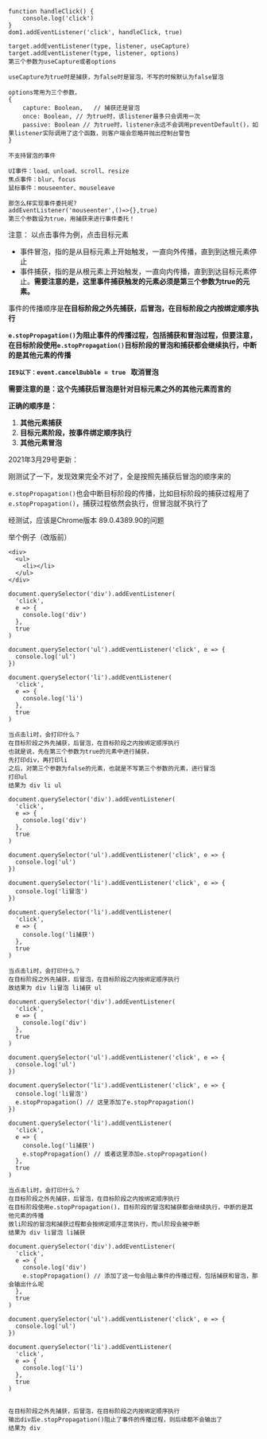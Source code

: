 ```
function handleClick() {
	console.log('click')
}
dom1.addEventListener('click', handleClick, true)

target.addEventListener(type, listener, useCapture)
target.addEventListener(type, listener, options)
第三个参数为useCapture或者options

useCapture为true时是捕获，为false时是冒泡，不写的时候默认为false冒泡

options常用为三个参数，
{
	capture: Boolean,	// 捕获还是冒泡
	once: Boolean, // 为true时，该listener最多只会调用一次
	passive: Boolean // 为true时，listener永远不会调用preventDefault()，如果listener实际调用了这个函数，则客户端会忽略并抛出控制台警告
}

```



```
不支持冒泡的事件

UI事件：load、unload、scroll、resize
焦点事件：blur、focus
鼠标事件：mouseenter、mouseleave

那怎么样实现事件委托呢?
addEventListener('mouseenter',()=>{},true)
第三个参数设为true，用捕获来进行事件委托！
```



注意：
以点击事件为例，点击目标元素

* 事件冒泡，指的是从目标元素上开始触发，一直向外传播，直到到达根元素停止
* 事件捕获，指的是从根元素上开始触发，一直向内传播，直到到达目标元素停止。**需要注意的是，这里事件捕获触发的元素必须是第三个参数为true的元素。**



事件的传播顺序是**在目标阶段之外先捕获，后冒泡，在目标阶段之内按绑定顺序执行**

**`e.stopPropagation()`为阻止事件的传播过程，包括捕获和冒泡过程，但要注意，在目标阶段使用`e.stopPropagation()`目标阶段的冒泡和捕获都会继续执行，中断的是其他元素的传播**

**`IE9以下：event.cancelBubble = true ` 取消冒泡**



**需要注意的是：这个先捕获后冒泡是针对目标元素之外的其他元素而言的**

**正确的顺序是：**

1. **其他元素捕获**
2. **目标元素阶段，按事件绑定顺序执行**
3. **其他元素冒泡**



2021年3月29号更新：

刚测试了一下，发现效果完全不对了，全是按照先捕获后冒泡的顺序来的

`e.stopPropagation()`也会中断目标阶段的传播，比如目标阶段的捕获过程用了`e.stopPropagation()`，捕获过程依然会执行，但冒泡就不执行了

经测试，应该是Chrome版本 89.0.4389.90的问题





举个例子（改版前）

```
<div>
  <ul>
    <li></li>
  </ul>
</div>

document.querySelector('div').addEventListener(
  'click',
  e => {
    console.log('div')
  },
  true
)

document.querySelector('ul').addEventListener('click', e => {
  console.log('ul')
})

document.querySelector('li').addEventListener(
  'click',
  e => {
    console.log('li')
  },
  true
)

当点击li时，会打印什么？
在目标阶段之外先捕获，后冒泡，在目标阶段之内按绑定顺序执行
也就是说，先在第三个参数为true的元素中进行捕获，
先打印div，再打印li
之后，对第三个参数为false的元素，也就是不写第三个参数的元素，进行冒泡
打印ul
结果为 div li ul
```



```
document.querySelector('div').addEventListener(
  'click',
  e => {
    console.log('div')
  },
  true
)

document.querySelector('ul').addEventListener('click', e => {
  console.log('ul')
})

document.querySelector('li').addEventListener('click', e => {
  console.log('li冒泡')
})

document.querySelector('li').addEventListener(
  'click',
  e => {
    console.log('li捕获')
  },
  true
)

当点击li时，会打印什么？
在目标阶段之外先捕获，后冒泡，在目标阶段之内按绑定顺序执行
故结果为 div li冒泡 li捕获 ul
```



```
document.querySelector('div').addEventListener(
  'click',
  e => {
    console.log('div')
  },
  true
)

document.querySelector('ul').addEventListener('click', e => {
  console.log('ul')
})

document.querySelector('li').addEventListener('click', e => {
  console.log('li冒泡')
  e.stopPropagation() // 这里添加了e.stopPropagation()
})

document.querySelector('li').addEventListener(
  'click',
  e => {
    console.log('li捕获')
    e.stopPropagation() // 或者这里添加e.stopPropagation()
  },
  true
)

当点击li时，会打印什么？
在目标阶段之外先捕获，后冒泡，在目标阶段之内按绑定顺序执行
在目标阶段使用e.stopPropagation()，目标阶段的冒泡和捕获都会继续执行，中断的是其他元素的传播
故li阶段的冒泡和捕获过程都会按绑定顺序正常执行，而ul阶段会被中断
结果为 div li冒泡 li捕获
```



```
document.querySelector('div').addEventListener(
  'click',
  e => {
    console.log('div')
    e.stopPropagation() // 添加了这一句会阻止事件的传播过程，包括捕获和冒泡，那会输出什么呢
  },
  true
)

document.querySelector('ul').addEventListener('click', e => {
  console.log('ul')
})

document.querySelector('li').addEventListener(
  'click',
  e => {
    console.log('li')
  },
  true
)


在目标阶段之外先捕获，后冒泡，在目标阶段之内按绑定顺序执行
输出div后e.stopPropagation()阻止了事件的传播过程，则后续都不会输出了
结果为 div
```

